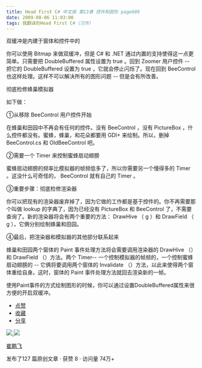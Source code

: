 ```yaml
---
title: Head First C# 中文版 第13章 控件和图形 page609
date: 2009-08-06 11:03:00
tags: 我翻译的Head First C#（习作）
---
```

双缓冲是内建于窗体和控件中的

  

你可以使用  Bitmap  来做双缓冲，但是  C#  和  .NET  通过内置的支持使得这一点更简单。只需要把  DoubleBuffered
属性设置为  true  。回到  Zoomer  用户控件  \--  把它的  DoubleBuffered  设置为  true
，它就会停止闪烁了。现在回到  BeeControl  也这样处理。这样不可以解决所有的图形问题  \--  但是会有所改善。

  

彻底检修蜂巢模拟器

  

如下做：

  

①从移除  BeeControl  用户控件开始

  

在蜂巢和田园中不再会有任何的控件。没有  BeeControl  ，没有  PictureBox  ，什么控件都没有。蜜蜂，蜂巢，和花朵都要用  GDI+
来绘制。所以，删掉  BeeControl.cs  和  OldBeeControl  吧。

  

②需要一个  Timer  来控制蜜蜂扇动翅膀

  

蜜蜂扇动翅膀的频率比模拟器的帧频低多了，所以你需要另一个慢得多的  Timer  。这没什么可奇怪的，  BeeControl  就有自己的  Timer
。

  

③重要步骤：彻底检修渲染器

  

你可以把现有的渲染器废弃掉了，因为它做的工作都是基于控件的。你不再需要那个叫做  lookup  的字典了，因为已经没有  PictureBox  和
BeeControl  了，不需要查询了。新的渲染器将会有两个重要的方法：  DrawHive  （  g  ）和  DrawField  （  g
），它俩分别绘制蜂巢和田园。

  

④最后，把渲染器和模拟器的其他部分联系起来

  

蜂巢和田园两个窗体的  Paint  事件处理方法将会需要调用渲染器的  DrawHive  （）和  DrawField  （）方法。两个
Timer--  一个控制模拟器的帧频的，一个控制蜜蜂扇动翅膀的  \--  它俩将要调用两个窗体的  Invalidate
（）方法，以此来使得两个窗体重绘自身。这时，窗体的  Paint  事件处理方法就回去渲染新的一帧。

  

使用Paint事件的方式绘制图形的时候，你可以通过设置DoubleBuffered属性来很方便的开启双缓冲。

  * [ 点赞  ](javascript:;)
  * [ 收藏  ](javascript:;)
  * [ 分享 ](javascript:;)

[ ![](https://profile.csdnimg.cn/5/2/5/3_cuipengfei1)
![](https://g.csdnimg.cn/static/user-reg-year/1x/11.png)
](https://blog.csdn.net/cuipengfei1)

[ 崔鹏飞 ](https://blog.csdn.net/cuipengfei1)

发布了127 篇原创文章  ·  获赞 8  ·  访问量 74万+

